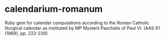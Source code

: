 # calendarium-romanum

Ruby gem for
calendar computations according to the Roman Catholic liturgical
calendar as instituted by 
MP Mysterii Paschalis of Paul VI. (AAS 61 (1969), pp. 222-226).
